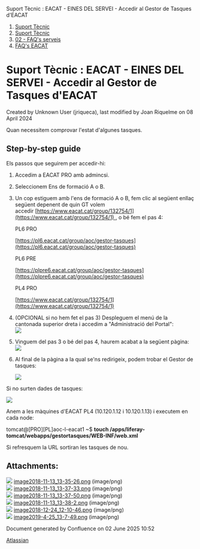 Suport Tècnic : EACAT - EINES DEL SERVEI - Accedir al Gestor de Tasques d'EACAT  

1.  [Suport Tècnic](index.md)
2.  [Suport Tècnic](13893782.md)
3.  [02 - FAQ's serveis](26313393.md)
4.  [FAQ's EACAT](28705559.md)

Suport Tècnic : EACAT - EINES DEL SERVEI - Accedir al Gestor de Tasques d'EACAT
===============================================================================

Created by Unknown User (jriqueca), last modified by Joan Riquelme on 08 April 2024

Quan necessitem comprovar l'estat d'algunes tasques.

Step-by-step guide
------------------

Els passos que seguirem per accedir-hi:

1.  Accedim a EACAT PRO amb admincsi.
2.  Seleccionem Ens de formació A o B.
3.  Un cop estiguem amb l'ens de formació A o B, fem clic al següent enllaç següent depenent de quin GT volem accedir [https://www.eacat.cat/group/132754/1](https://www.eacat.cat/group/132754/1) , o bé fem el pas 4:
    
    PL6 PRO
    
    [https://pl6.eacat.cat/group/aoc/gestor-tasques](https://pl6.eacat.cat/group/aoc/gestor-tasques)
    
    PL6 PRE
    
    [https://plpre6.eacat.cat/group/aoc/gestor-tasques](https://plpre6.eacat.cat/group/aoc/gestor-tasques)
    
    PL4 PRO
    
    [https://www.eacat.cat/group/132754/1](https://www.eacat.cat/group/132754/1)
    
4.  (OPCIONAL si no hem fet el pas 3) Despleguem el menú de la cantonada superior dreta i accedim a "Administració del Portal":  
    ![](attachments/26313258/26316141.png)  
      
    
5.  Vinguem del pas 3 o bé del pas 4, haurem acabat a la següent pàgina:  
    ![](attachments/26313258/26316363.png)
6.  Al final de la pàgina a la qual se'ns redirigeix, podem trobar el Gestor de tasques:  
      
    ![](attachments/26313258/26316133.png)

  

Si no surten dades de tasques:

![](attachments/26313258/26316911.png)

  

Anem a les màquines d'EACAT PL4 (10.120.1.12 i 10.120.1.13) i executem en cada node:

tomcat@\[PRO\]\[PL\]aoc-l-eacat1 ~$ **touch /apps/liferay-tomcat/webapps/gestortasques/WEB-INF/web.xml**

Si refresquem la URL sortiran les tasques de nou.

Attachments:
------------

![](images/icons/bullet_blue.gif) [image2018-11-13\_13-35-26.png](attachments/26313258/26316129.png) (image/png)  
![](images/icons/bullet_blue.gif) [image2018-11-13\_13-37-33.png](attachments/26313258/26316133.png) (image/png)  
![](images/icons/bullet_blue.gif) [image2018-11-13\_13-37-50.png](attachments/26313258/26316142.png) (image/png)  
![](images/icons/bullet_blue.gif) [image2018-11-13\_13-38-2.png](attachments/26313258/26316141.png) (image/png)  
![](images/icons/bullet_blue.gif) [image2018-12-24\_12-10-46.png](attachments/26313258/26316911.png) (image/png)  
![](images/icons/bullet_blue.gif) [image2019-4-25\_13-7-49.png](attachments/26313258/26316363.png) (image/png)  

Document generated by Confluence on 02 June 2025 10:52

[Atlassian](http://www.atlassian.com/)